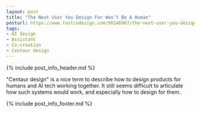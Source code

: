 ```yaml
---
layout: post
title: "The Next User You Design For Won’t Be A Human"
posturl: https://www.fastcodesign.com/90146967/the-next-user-you-design-for-wont-be-a-human
tags:
- AI design
- Assistant
- Co-creation
- Centaur design
---
```


{% include post_info_header.md %}

"Centaur design" is a nice term to describe how to design products for humans and AI tech working together. It still seems difficult to articulate how such systems would work, and especially how to design for them.

<!--more-->
{% include post_info_footer.md %}
